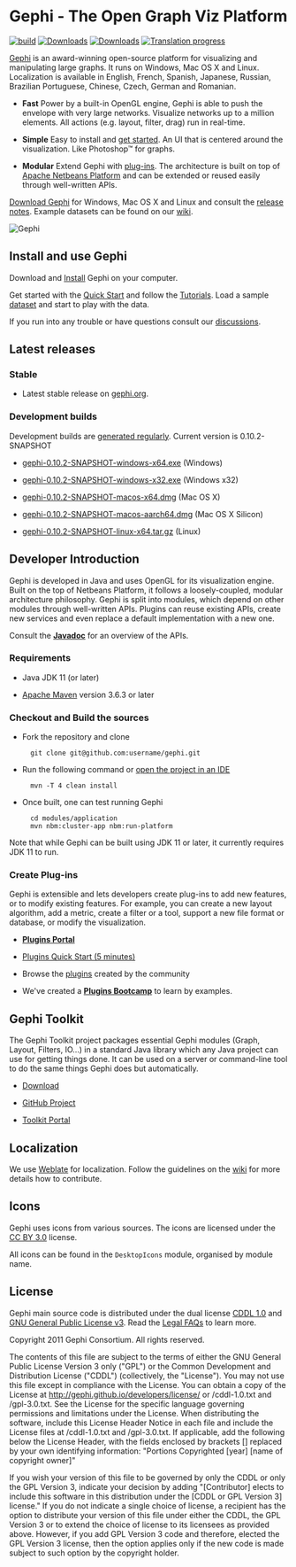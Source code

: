 # Gephi - The Open Graph Viz Platform

[![build](https://github.com/gephi/gephi/actions/workflows/build.yml/badge.svg)](https://github.com/gephi/gephi/actions/workflows/build.yml)
[![Downloads](https://img.shields.io/github/downloads/gephi/gephi/v0.10.1/total.svg)](https://github.com/gephi/gephi/releases/tag/v0.10.1)
[![Downloads](https://img.shields.io/github/downloads/gephi/gephi/total.svg)](https://github.com/gephi/gephi/releases/)
[![Translation progress](https://hosted.weblate.org/widgets/gephi/-/svg-badge.svg)](https://hosted.weblate.org/engage/gephi/?utm_source=widget)

[Gephi](http://gephi.org) is an award-winning open-source platform for visualizing and manipulating large graphs. It runs on Windows, Mac OS X and Linux. Localization is available in English, French, Spanish, Japanese, Russian, Brazilian Portuguese, Chinese, Czech, German and Romanian.

- **Fast** Power by a built-in OpenGL engine, Gephi is able to push the envelope with very large networks. Visualize networks up to a million elements. All actions (e.g. layout, filter, drag) run in real-time.

- **Simple** Easy to install and [get started](https://gephi.github.io/users/quick-start). An UI that is centered around the visualization. Like Photoshop™ for graphs.

- **Modular** Extend Gephi with [plug-ins](https://gephi.org/plugins). The architecture is built on top of [Apache Netbeans Platform](https://netbeans.apache.org/tutorials/nbm-quick-start.html) and can be extended or reused easily through well-written APIs.

[Download Gephi](https://gephi.github.io/users/download) for Windows, Mac OS X and Linux and consult the [release notes](https://github.com/gephi/gephi/releases). Example datasets can be found on our [wiki](https://github.com/gephi/gephi/wiki/Datasets).

![Gephi](https://gephi.github.io/images/screenshots/select-tool-mini.png)

## Install and use Gephi

Download and [Install](https://gephi.github.io/users/install/) Gephi on your computer. 

Get started with the [Quick Start](https://gephi.github.io/users/quick-start/) and follow the [Tutorials](https://gephi.github.io/users/). Load a sample [dataset](https://github.com/gephi/gephi/wiki/Datasets) and start to play with the data.

If you run into any trouble or have questions consult our [discussions](https://github.com/gephi/gephi/discussions).

## Latest releases

### Stable

- Latest stable release on [gephi.org](https://gephi.org/users/download/).

### Development builds

Development builds are [generated regularly](https://github.com/gephi/gephi/actions/workflows/release.yml). Current version is 0.10.2-SNAPSHOT

- [gephi-0.10.2-SNAPSHOT-windows-x64.exe](https://oss.sonatype.org/service/local/artifact/maven/content?r=snapshots&g=org.gephi&a=gephi&v=0.10.2-SNAPSHOT&c=windows-x64&p=exe) (Windows)

- [gephi-0.10.2-SNAPSHOT-windows-x32.exe](https://oss.sonatype.org/service/local/artifact/maven/content?r=snapshots&g=org.gephi&a=gephi&v=0.10.2-SNAPSHOT&c=windows-x32&p=exe) (Windows x32)

- [gephi-0.10.2-SNAPSHOT-macos-x64.dmg](https://oss.sonatype.org/service/local/artifact/maven/content?r=snapshots&g=org.gephi&a=gephi&v=0.10.2-SNAPSHOT&c=macos-x64&p=dmg) (Mac OS X)

- [gephi-0.10.2-SNAPSHOT-macos-aarch64.dmg](https://oss.sonatype.org/service/local/artifact/maven/content?r=snapshots&g=org.gephi&a=gephi&v=0.10.2-SNAPSHOT&c=macos-aarch64&p=dmg) (Mac OS X Silicon)

- [gephi-0.10.2-SNAPSHOT-linux-x64.tar.gz](https://oss.sonatype.org/service/local/artifact/maven/content?r=snapshots&g=org.gephi&a=gephi&v=0.10.2-SNAPSHOT&c=linux-x64&p=tar.gz) (Linux)

## Developer Introduction

Gephi is developed in Java and uses OpenGL for its visualization engine. Built on the top of Netbeans Platform, it follows a loosely-coupled, modular architecture philosophy. Gephi is split into modules, which depend on other modules through well-written APIs. Plugins can reuse existing APIs, create new services and even replace a default implementation with a new one.

Consult the [**Javadoc**](http://gephi.github.io/gephi/0.9.2/apidocs/index.html) for an overview of the APIs.

### Requirements

- Java JDK 11 (or later)

- [Apache Maven](http://maven.apache.org/) version 3.6.3 or later

### Checkout and Build the sources

- Fork the repository and clone

        git clone git@github.com:username/gephi.git

- Run the following command or [open the project in an IDE](https://github.com/gephi/gephi/wiki/How-to-build-Gephi)

        mvn -T 4 clean install

- Once built, one can test running Gephi

		cd modules/application
		mvn nbm:cluster-app nbm:run-platform

Note that while Gephi can be built using JDK 11 or later, it currently requires JDK 11 to run.

### Create Plug-ins

Gephi is extensible and lets developers create plug-ins to add new features, or to modify existing features. For example, you can create a new layout algorithm, add a metric, create a filter or a tool, support a new file format or database, or modify the visualization.

- [**Plugins Portal**](https://github.com/gephi/gephi/wiki/Plugins)

- [Plugins Quick Start (5 minutes)](https://github.com/gephi/gephi/wiki/Plugin-Quick-Start)

- Browse the [plugins](https://gephi.org/plugins) created by the community

- We've created a [**Plugins Bootcamp**](https://github.com/gephi/gephi-plugins-bootcamp) to learn by examples.

## Gephi Toolkit

The Gephi Toolkit project packages essential Gephi modules (Graph, Layout, Filters, IO…) in a standard Java library which any Java project can use for getting things done. It can be used on a server or command-line tool to do the same things Gephi does but automatically.

- [Download](https://gephi.org/toolkit/)

- [GitHub Project](https://github.com/gephi/gephi-toolkit)

- [Toolkit Portal](https://github.com/gephi/gephi/wiki/Toolkit)

## Localization

We use [Weblate](https://hosted.weblate.org/projects/gephi/) for localization. Follow the guidelines on the [wiki](https://github.com/gephi/gephi/wiki/Localization) for more details how to contribute.

## Icons

Gephi uses icons from various sources. The icons are licensed under the [CC BY 3.0](https://creativecommons.org/licenses/by/3.0/) license.

All icons can be found in the `DesktopIcons` module, organised by module name.

## License

Gephi main source code is distributed under the dual license [CDDL 1.0](http://www.opensource.org/licenses/CDDL-1.0) and [GNU General Public License v3](http://www.gnu.org/licenses/gpl.html). Read the [Legal FAQs](http://gephi.github.io/legal/faq/)  to learn more.
	
Copyright 2011 Gephi Consortium. All rights reserved.

The contents of this file are subject to the terms of either the GNU
General Public License Version 3 only ("GPL") or the Common
Development and Distribution License ("CDDL") (collectively, the
"License"). You may not use this file except in compliance with the
License. You can obtain a copy of the License at
http://gephi.github.io/developers/license/
or /cddl-1.0.txt and /gpl-3.0.txt. See the License for the
specific language governing permissions and limitations under the
License.  When distributing the software, include this License Header
Notice in each file and include the License files at
/cddl-1.0.txt and /gpl-3.0.txt. If applicable, add the following below the
License Header, with the fields enclosed by brackets [] replaced by
your own identifying information:
"Portions Copyrighted [year] [name of copyright owner]"

If you wish your version of this file to be governed by only the CDDL
or only the GPL Version 3, indicate your decision by adding
"[Contributor] elects to include this software in this distribution
under the [CDDL or GPL Version 3] license." If you do not indicate a
single choice of license, a recipient has the option to distribute
your version of this file under either the CDDL, the GPL Version 3 or
to extend the choice of license to its licensees as provided above.
However, if you add GPL Version 3 code and therefore, elected the GPL
Version 3 license, then the option applies only if the new code is
made subject to such option by the copyright holder.
